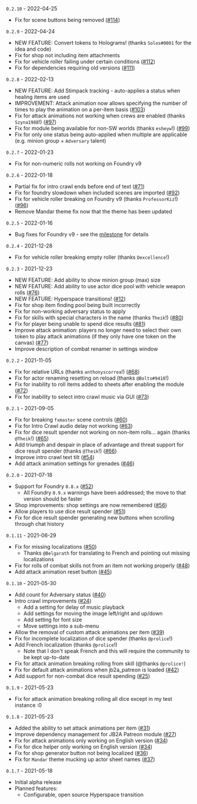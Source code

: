 `0.2.10` - 2022-04-25
* Fix for scene buttons being removed ([#114](https://github.com/wrycu/StarWarsFFG-Enhancements/issues/114))

`0.2.9` - 2022-04-24
* NEW FEATURE: Convert tokens to Holograms! (thanks `Solos#0001` for the idea and code) 
* Fix for shop not including item attachments
* Fix for vehicle roller failing under certain conditions ([#112](https://github.com/wrycu/StarWarsFFG-Enhancements/issues/112))
* Fix for dependencies requiring old versions ([#111](https://github.com/wrycu/StarWarsFFG-Enhancements/issues/111))

`0.2.8` - 2022-02-13
* NEW FEATURE: Add Stimpack tracking - auto-applies a status when healing items are used
* IMPROVEMENT: Attack animation now allows specifying the number of times to play the animation on a per-item basis ([#103](https://github.com/wrycu/StarWarsFFG-Enhancements/issues/103))
* Fix for attack animations not working when crews are enabled (thanks `Szyna1988`!) ([#97](https://github.com/wrycu/StarWarsFFG-Enhancements/issues/97))
* Fix for module being available for non-SW worlds (thanks `esheyw`!) ([#99](https://github.com/wrycu/StarWarsFFG-Enhancements/issues/99))
* Fix for only one status being auto-applied when multiple are applicable (e.g. minion group + `Adversary` talent)

`0.2.7` - 2022-01-23
* Fix for non-numeric rolls not working on Foundry v9

`0.2.6` - 2022-01-18
* Partial fix for intro crawl ends before end of text ([#71](https://github.com/wrycu/StarWarsFFG-Enhancements/issues/71))
* Fix for foundry slowdown when included scenes are imported ([#92](https://github.com/wrycu/StarWarsFFG-Enhancements/issues/92)) 
* Fix for vehicle roller breaking on Foundry v9 (thanks `ProfessorKiz`!) ([#96](https://github.com/wrycu/StarWarsFFG-Enhancements/issues/96))
* Remove Mandar theme fix now that the theme has been updated

`0.2.5` - 2022-01-16
* Bug fixes for Foundry v9 - see the [milestone](https://github.com/wrycu/StarWarsFFG-Enhancements/milestone/3?closed=1) for details

`0.2.4` - 2021-12-28
* Fix for vehicle roller breaking empty roller (thanks `Dexcellence`!) 

`0.2.3` - 2021-12-23
* NEW FEATURE: Add ability to show minion group (max) size
* NEW FEATURE: Add ability to use actor dice pool with vehicle weapon rolls ([#76](https://github.com/wrycu/StarWarsFFG-Enhancements/issues/76))
* NEW FEATURE: Hyperspace transitions! ([#12](https://github.com/wrycu/StarWarsFFG-Enhancements/issues/12))
* Fix for shop item finding pool being built incorrectly
* Fix for non-working adversary status to apply
* Fix for skills with special characters in the name (thanks `Theik`!) ([#80](https://github.com/wrycu/StarWarsFFG-Enhancements/issues/80))
* Fix for player being unable to spend dice results ([#81](https://github.com/wrycu/StarWarsFFG-Enhancements/issues/81))
* Improve attack animation: players no longer need to select their own token to play attack animations (if they only have one token on the canvas) ([#77](https://github.com/wrycu/StarWarsFFG-Enhancements/issues/77))
* Improve description of combat renamer in settings window

`0.2.2` - 2021-11-05
* Fix for relative URLs (thanks `anthonyscorrea`!) ([#68](https://github.com/wrycu/StarWarsFFG-Enhancements/issues/68))
* Fix for actor renaming resetting on reload (thanks `@Bolts#9418`!)
* Fix for inability to roll items added to sheets after enabling the module ([#72](https://github.com/wrycu/StarWarsFFG-Enhancements/issues/72))
* Fix for inability to select intro crawl music via GUI ([#73](https://github.com/wrycu/StarWarsFFG-Enhancements/issues/73))

`0.2.1` - 2021-09-05
* Fix for breaking `fxmaster` scene controls ([#60](https://github.com/wrycu/StarWarsFFG-Enhancements/issues/60))
* Fix for Intro Crawl audio delay not working ([#63](https://github.com/wrycu/StarWarsFFG-Enhancements/issues/63))
* Fix for dice result spender not working on non-item rolls... again (thanks `@Theik`!) ([#65](https://github.com/wrycu/StarWarsFFG-Enhancements/issues/65))
* Add triumph and despair in place of advantage and threat support for dice result spender (thanks `@Theik`!) ([#66](https://github.com/wrycu/StarWarsFFG-Enhancements/issues/66))
* Improve intro crawl text tilt ([#54](https://github.com/wrycu/StarWarsFFG-Enhancements/pull/54))
* Add attack animation settings for grenades ([#46](https://github.com/wrycu/StarWarsFFG-Enhancements/issues/46))

`0.2.0` - 2021-07-18
* Support for Foundry `0.8.x` ([#52](https://github.com/wrycu/StarWarsFFG-Enhancements/issues/52))
    * All Foundry `0.9.x` warnings have been addressed; the move to that version should be faster
* Shop improvements: shop settings are now remembered ([#56](https://github.com/wrycu/StarWarsFFG-Enhancements/issues/56))
* Allow players to use dice result spender ([#51](https://github.com/wrycu/StarWarsFFG-Enhancements/issues/51))
* Fix for dice result spender generating new buttons when scrolling through chat history

`0.1.11` - 2021-06-29
* Fix for missing localizations ([#50](https://github.com/wrycu/StarWarsFFG-Enhancements/issues/50))
   * Thanks `@Belgarath` for translating to French and pointing out missing localizations
* Fix for rolls of combat skills not from an item not working properly ([#48](https://github.com/wrycu/StarWarsFFG-Enhancements/issues/48))
* Add attack animation reset button ([#45](https://github.com/wrycu/StarWarsFFG-Enhancements/issues/45))

`0.1.10` - 2021-05-30
* Add count for Adversary status ([#40](https://github.com/wrycu/StarWarsFFG-Enhancements/issues/40))
* Intro crawl improvements ([#24](https://github.com/wrycu/StarWarsFFG-Enhancements/issues/24))
    * Add a setting for delay of music playback
    * Add settings for moving the image left/right and up/down
    * Add setting for font size
    * Move settings into a sub-menu
* Allow the removal of custom attack animations per item ([#39](https://github.com/wrycu/StarWarsFFG-Enhancements/issues/39))
* Fix for incomplete localization of dice spender (thanks `@prolice`!)
* Add French localization (thanks `@prolice`!)
    * Note that I don't speak French and this will require the community to be kept up-to-date 
* Fix for attack animation breaking rolling from skill (@thanks `@prolice!`)
* Fix for default attack animations when jb2a_patreon is loaded ([#42](https://github.com/wrycu/StarWarsFFG-Enhancements/issues/42))
* Add support for non-combat dice result spending ([#25](https://github.com/wrycu/StarWarsFFG-Enhancements/issues/25))

`0.1.9` - 2021-05-23
* Fix for attack animation breaking rolling all dice except in my test instance :0

`0.1.8` - 2021-05-23
* Added the ability to set attack animations per item ([#31](https://github.com/wrycu/StarWarsFFG-Enhancements/issues/31))
* Improve dependency management for JB2A Patreon module ([#27](https://github.com/wrycu/StarWarsFFG-Enhancements/issues/27))
* Fix for attack animations only working on English version ([#34](https://github.com/wrycu/StarWarsFFG-Enhancements/issues/34))
* Fix for dice helper only working on English version ([#34](https://github.com/wrycu/StarWarsFFG-Enhancements/issues/34))
* Fix for shop generator button not being localized ([#36](https://github.com/wrycu/StarWarsFFG-Enhancements/issues/36))
* Fix for `Mandar` theme mucking up actor sheet names ([#37](https://github.com/wrycu/StarWarsFFG-Enhancements/issues/37))

`0.1.7` - 2021-05-18
* Initial alpha release
* Planned features:
    * Configurable, open source Hyperspace transition
